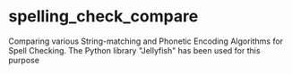 # spelling_check_compare
Comparing various String-matching and Phonetic Encoding Algorithms for Spell Checking.
The Python library "Jellyfish" has been used for this purpose
